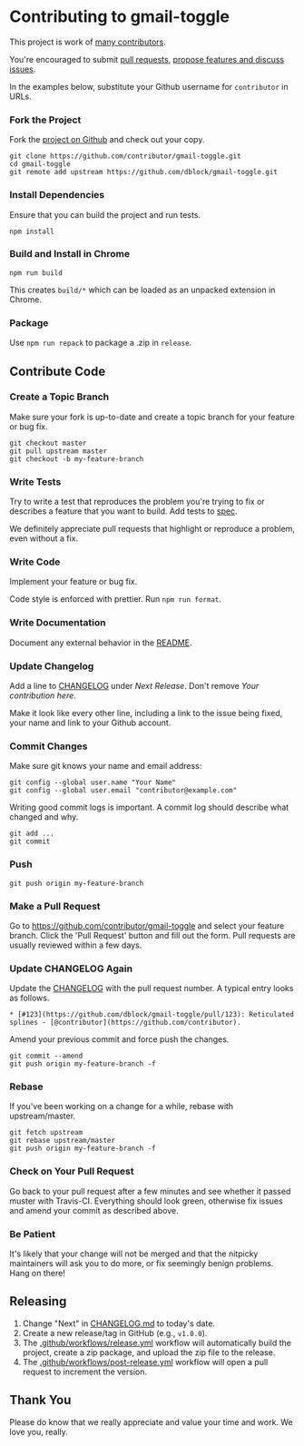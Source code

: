 # Contributing to gmail-toggle

This project is work of [many contributors](https://github.com/dblock/gmail-toggle/graphs/contributors).

You're encouraged to submit [pull requests](https://github.com/dblock/gmail-toggle/pulls), [propose features and discuss issues](https://github.com/dblock/gmail-toggle/issues).

In the examples below, substitute your Github username for `contributor` in URLs.

### Fork the Project

Fork the [project on Github](https://github.com/dblock/gmail-toggle) and check out your copy.

```
git clone https://github.com/contributor/gmail-toggle.git
cd gmail-toggle
git remote add upstream https://github.com/dblock/gmail-toggle.git
```

### Install Dependencies

Ensure that you can build the project and run tests.

```
npm install
```

### Build and Install in Chrome

```
npm run build
```

This creates `build/*` which can be loaded as an unpacked extension in Chrome.

### Package

Use `npm run repack` to package a .zip in `release`.

## Contribute Code

### Create a Topic Branch

Make sure your fork is up-to-date and create a topic branch for your feature or bug fix.

```
git checkout master
git pull upstream master
git checkout -b my-feature-branch
```

### Write Tests

Try to write a test that reproduces the problem you're trying to fix or describes a feature that you want to build. Add tests to [spec](spec).

We definitely appreciate pull requests that highlight or reproduce a problem, even without a fix.

### Write Code

Implement your feature or bug fix.

Code style is enforced with prettier. Run `npm run format`.

### Write Documentation

Document any external behavior in the [README](README.md).

### Update Changelog

Add a line to [CHANGELOG](CHANGELOG.md) under *Next Release*. Don't remove *Your contribution here*.

Make it look like every other line, including a link to the issue being fixed, your name and link to your Github account.

### Commit Changes

Make sure git knows your name and email address:

```
git config --global user.name "Your Name"
git config --global user.email "contributor@example.com"
```

Writing good commit logs is important. A commit log should describe what changed and why.

```
git add ...
git commit
```

### Push

```
git push origin my-feature-branch
```

### Make a Pull Request

Go to https://github.com/contributor/gmail-toggle and select your feature branch. Click the 'Pull Request' button and fill out the form. Pull requests are usually reviewed within a few days.

### Update CHANGELOG Again

Update the [CHANGELOG](CHANGELOG.md) with the pull request number. A typical entry looks as follows.

```
* [#123](https://github.com/dblock/gmail-toggle/pull/123): Reticulated splines - [@contributor](https://github.com/contributor).
```

Amend your previous commit and force push the changes.

```
git commit --amend
git push origin my-feature-branch -f
```

### Rebase

If you've been working on a change for a while, rebase with upstream/master.

```
git fetch upstream
git rebase upstream/master
git push origin my-feature-branch -f
```

### Check on Your Pull Request

Go back to your pull request after a few minutes and see whether it passed muster with Travis-CI. Everything should look green, otherwise fix issues and amend your commit as described above.

### Be Patient

It's likely that your change will not be merged and that the nitpicky maintainers will ask you to do more, or fix seemingly benign problems. Hang on there!

## Releasing

1. Change "Next" in [CHANGELOG.md](CHANGELOG.md) to today's date. 
2. Create a new release/tag in GitHub (e.g., `v1.0.0`).
3. The [.github/workflows/release.yml](.github/workflows/release.yaml) workflow will automatically build the project, create a zip package, and upload the zip file to the release. 
4. The [.github/workflows/post-release.yml](.github/workflows/post-release.yaml) workflow will open a pull request to increment the version.

## Thank You

Please do know that we really appreciate and value your time and work. We love you, really.

